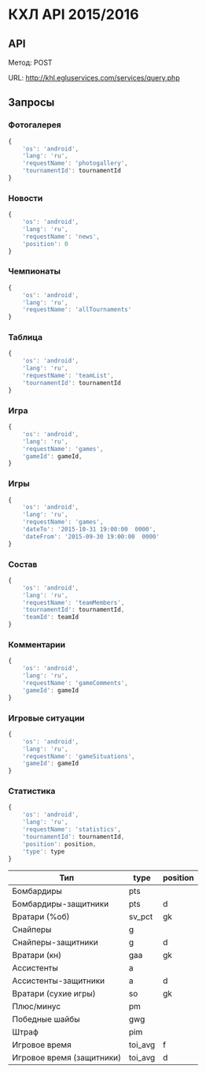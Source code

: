 # КХЛ API 2015/2016
## API
Метод: POST

URL: http://khl.egluservices.com/services/query.php
## Запросы
### Фотогалерея
```javascript
{
    'os': 'android',
    'lang': 'ru',
    'requestName': 'photogallery',
    'tournamentId': tournamentId
}
```
### Новости
```javascript
{
    'os': 'android',
    'lang': 'ru',
    'requestName': 'news',
    'position': 0
}
```
### Чемпионаты
```javascript
{
    'os': 'android',
    'lang': 'ru',
    'requestName': 'allTournaments'
}
```
### Таблица
```javascript
{
    'os': 'android',
    'lang': 'ru',
    'requestName': 'teamList',
    'tournamentId': tournamentId
}
```
### Игра
```javascript
{
    'os': 'android',
    'lang': 'ru',
    'requestName': 'games',
    'gameId': gameId,
}
```
### Игры
```javascript
{
    'os': 'android',
    'lang': 'ru',
    'requestName': 'games',
    'dateTo': '2015-10-31 19:00:00  0000',
    'dateFrom': '2015-09-30 19:00:00  0000'
}
```
### Состав
```javascript
{
    'os': 'android',
    'lang': 'ru',
    'requestName': 'teamMembers',
    'tournamentId': tournamentId,
    'teamId': teamId
}
```
### Комментарии
```javascript
{
    'os': 'android',
    'lang': 'ru',
    'requestName': 'gameComments',
    'gameId': gameId
}
```
### Игровые ситуации
```javascript
{
    'os': 'android',
    'lang': 'ru',
    'requestName': 'gameSituations',
    'gameId': gameId
}
```
### Статистика
```javascript
{
    'os': 'android',
    'lang': 'ru',
    'requestName': 'statistics',
    'tournamentId': tournamentId,
    'position': position,
    'type': type
}
```
Тип | type | position
--- | --- | ---
Бомбардиры | pts |
Бомбардиры-защитники | pts | d
Вратари (%об) | sv_pct | gk
Снайперы | g | 
Снайперы-защитники | g | d
Вратари (кн) | gaa | gk
Ассистенты | a | 
Ассистенты-защитники | a | d
Вратари (сухие игры) | so | gk
Плюс/минус | pm | 
Победные шайбы | gwg | 
Штраф | pim | 
Игровое время | toi_avg | f
Игровое время (защитники) | toi_avg | d
